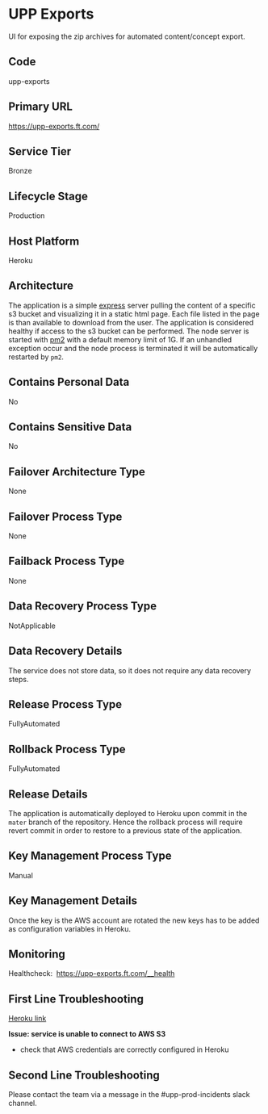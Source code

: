 <!--
    Written in the format prescribed by https://github.com/Financial-Times/runbook.md.
    Any future edits should abide by this format.
-->
# UPP Exports

UI for exposing the zip archives for automated content/concept export.

## Code

upp-exports

## Primary URL

https://upp-exports.ft.com/

## Service Tier

Bronze

## Lifecycle Stage

Production

## Host Platform

Heroku

## Architecture

The application is a simple [express](https://expressjs.com/) server pulling the content of a specific s3 bucket and visualizing it in a static html page. Each file listed in the page is than available to download from the user. The application is considered healthy if access to the s3 bucket can be performed. The node server is started with [pm2](https://pm2.keymetrics.io/) with a default memory limit of 1G. If an unhandled exception occur and the node process is terminated it will be automatically restarted by `pm2`.

## Contains Personal Data

No

## Contains Sensitive Data

No

<!-- Placeholder - remove HTML comment markers to activate
## Can Download Personal Data
Choose Yes or No

...or delete this placeholder if not applicable to this system
-->

<!-- Placeholder - remove HTML comment markers to activate
## Can Contact Individuals
Choose Yes or No

...or delete this placeholder if not applicable to this system
-->

## Failover Architecture Type

None

## Failover Process Type

None

## Failback Process Type

None

<!-- Placeholder - remove HTML comment markers to activate
## Failover Details
Enter descriptive text satisfying the following:
The actions required to fail this system from one region to another. Either provide a set of numbered steps or a link to a detailed process that operations can follow.

...or delete this placeholder if not applicable to this system
-->

## Data Recovery Process Type

NotApplicable

## Data Recovery Details

The service does not store data, so it does not require any data recovery steps.

## Release Process Type

FullyAutomated

## Rollback Process Type

FullyAutomated

## Release Details

The application is automatically deployed to Heroku upon commit in the `mater` branch of the repository. Hence the rollback process will require revert commit in order to restore to a previous state of the application.

<!-- Placeholder - remove HTML comment markers to activate
## Heroku Pipeline Name
Enter descriptive text satisfying the following:
This is the name of the Heroku pipeline for this system. If you don't have a pipeline, this is the name of the app in Heroku. A pipeline is a group of Heroku apps that share the same codebase where each app in a pipeline represents the different stages in a continuous delivery workflow, i.e. staging, production.

...or delete this placeholder if not applicable to this system
-->

## Key Management Process Type

Manual

## Key Management Details

Once the key is the AWS account are rotated the new keys has to be added as configuration variables in Heroku.

## Monitoring

<p>Healthcheck:&nbsp;&nbsp;<a href="https://upp-exports.ft.com/__health" style="background-color: rgb(255, 255, 255);">https://upp-exports.ft.com/__health</a><br></p>

## First Line Troubleshooting

<p><a href="https://dashboard.heroku.com/apps/upp-exports" target="_blank" style="background-color: rgb(255, 255, 255);">Heroku link</a><br></p><p><span style="font-weight: 700;">Issue:&nbsp;service is unable to connect to AWS S3</span></p><ul><li>check that AWS credentials are correctly&nbsp;configured in Heroku&nbsp;</li></ul>

## Second Line Troubleshooting

Please contact the team via a message in the #upp-prod-incidents slack channel.